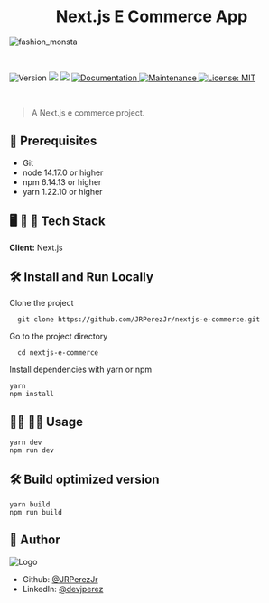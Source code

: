 <h1 align="center">Next.js E Commerce App</h1>

![fashion_monsta](https://user-images.githubusercontent.com/19915910/135954393-7109b159-bbe5-4dd6-89fc-5dc3eaa06595.png)

<br>

<p>
  <img alt="Version" src="https://img.shields.io/badge/version-1.0.0-blue.svg?cacheSeconds=2592000" />
  <img src="https://img.shields.io/badge/node-14.17.0-blue.svg" />
  <img src="https://img.shields.io/badge/npm-6.14.13-blue.svg" />
  <a href="https://github.com/JRPerezJr/nextjs-e-commerce#readme" target="_blank">
    <img alt="Documentation" src="https://img.shields.io/badge/documentation-yes-brightgreen.svg" />
  </a>
  <a href="https://github.com/JRPerezJr/nextjs-e-commerce/graphs/commit-activity" target="_blank">
    <img alt="Maintenance" src="https://img.shields.io/badge/Maintained%3F-yes-green.svg" />
  </a>
  <a href="https://github.com/JRPerezJr/nextjs-e-commerce/blob/main/license.txt" target="_blank">
    <img alt="License: MIT" src="https://img.shields.io/badge/License-MIT-yellow.svg" />
  </a>
</p>

<br>

> A Next.js e commerce project.

## 📐 Prerequisites

- Git
- node 14.17.0 or higher
- npm 6.14.13 or higher
- yarn 1.22.10 or higher

## 🖥 📱 💽 Tech Stack

**Client:** Next.js

## 🛠 Install and Run Locally

Clone the project

```shell
  git clone https://github.com/JRPerezJr/nextjs-e-commerce.git
```

Go to the project directory

```shell
  cd nextjs-e-commerce
```

Install dependencies with yarn or npm

```shell
yarn
npm install
```

## 👩‍💻 👨‍💻 Usage

```shell
yarn dev
npm run dev
```

## 🛠 Build optimized version

```shell
yarn build
npm run build
```

## 📓 Author

![Logo](https://user-images.githubusercontent.com/19915910/120965966-81203b00-c7a0-11eb-8ef4-a42c0642db4c.png)

- Github: [@JRPerezJr](https://github.com/JRPerezJr)
- LinkedIn: [@devjperez](https://linkedin.com/in/devjperez)
